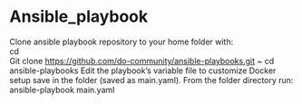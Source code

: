 # Ansible_playbook

Clone ansible playbook repository to your home folder with: 	
cd \
Git clone https://github.com/do-community/ansible-playbooks.git ~ 
cd ansible-playbooks
Edit the playbook’s variable file to customize Docker setup save in the folder (saved as main.yaml).
From the folder directory run:  ansible-playbook main.yaml

